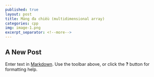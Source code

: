 ```yaml
---
published: true
layout: post
title: Mảng đa chiều (multidimensional array)
categories: cpp
img: image-1.png
excerpt_separator: <!--more-->
---
```

## A New Post

Enter text in [Markdown](http://daringfireball.net/projects/markdown/). Use the toolbar above, or click the **?** button for formatting help.
